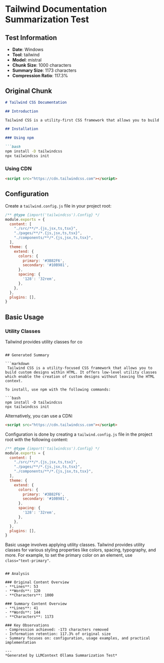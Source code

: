 # Tailwind Documentation Summarization Test

## Test Information
- **Date**: Windows
- **Tool**: tailwind
- **Model**: mistral
- **Chunk Size**: 1000 characters
- **Summary Size**: 1173 characters
- **Compression Ratio**: 117.3%

## Original Chunk

```markdown
# Tailwind CSS Documentation

## Introduction

Tailwind CSS is a utility-first CSS framework that allows you to build custom designs without leaving your HTML. It provides low-level utility classes that let you build completely custom designs without ever leaving your HTML.

## Installation

### Using npm

```bash
npm install -D tailwindcss
npx tailwindcss init
```

### Using CDN

```html
<script src="https://cdn.tailwindcss.com"></script>
```

## Configuration

Create a `tailwind.config.js` file in your project root:

```javascript
/** @type {import('tailwindcss').Config} */
module.exports = {
  content: [
    "./src/**/*.{js,jsx,ts,tsx}",
    "./pages/**/*.{js,jsx,ts,tsx}",
    "./components/**/*.{js,jsx,ts,tsx}",
  ],
  theme: {
    extend: {
      colors: {
        primary: '#3B82F6',
        secondary: '#10B981',
      },
      spacing: {
        '128': '32rem',
      },
    },
  },
  plugins: [],
}
```

## Basic Usage

### Utility Classes

Tailwind provides utility classes for co
```

## Generated Summary

```markdown
 Tailwind CSS is a utility-focused CSS framework that allows you to build custom designs within HTML. It offers low-level utility classes which enable the creation of custom designs without leaving the HTML context.

To install, use npm with the following commands:

```bash
npm install -D tailwindcss
npx tailwindcss init
```

Alternatively, you can use a CDN:

```html
<script src="https://cdn.tailwindcss.com"></script>
```

Configuration is done by creating a `tailwind.config.js` file in the project root with the following content:

```javascript
/** @type {import('tailwindcss').Config} */
module.exports = {
  content: [
    "./src/**/*.{js,jsx,ts,tsx}",
    "./pages/**/*.{js,jsx,ts,tsx}",
    "./components/**/*.{js,jsx,ts,tsx}",
  ],
  theme: {
    extend: {
      colors: {
        primary: '#3B82F6',
        secondary: '#10B981',
      },
      spacing: {
        '128': '32rem',
      },
    },
  },
  plugins: [],
}
```

Basic usage involves applying utility classes. Tailwind provides utility classes for various styling properties like colors, spacing, typography, and more. For example, to set the primary color on an element, use `class="text-primary"`.
```

## Analysis

### Original Content Overview
- **Lines**: 53
- **Words**: 120
- **Characters**: 1000

### Summary Content Overview
- **Lines**: 41
- **Words**: 144
- **Characters**: 1173

### Key Observations
- Compression achieved: -173 characters removed
- Information retention: 117.3% of original size
- Summary focuses on: configuration, usage examples, and practical implementation

---
*Generated by LLMContext Ollama Summarization Test*
